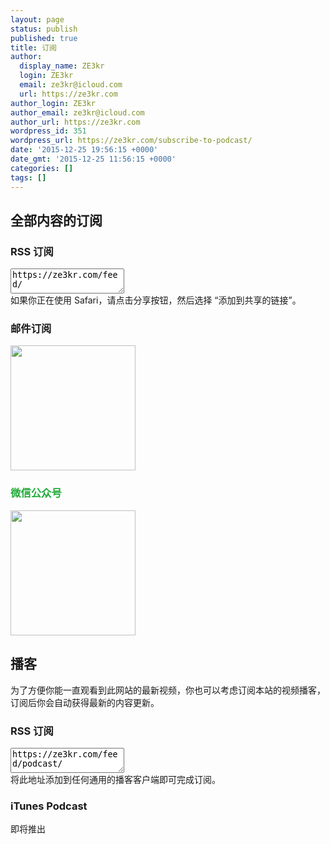```yaml
---
layout: page
status: publish
published: true
title: 订阅
author:
  display_name: ZE3kr
  login: ZE3kr
  email: ze3kr@icloud.com
  url: https://ze3kr.com
author_login: ZE3kr
author_email: ze3kr@icloud.com
author_url: https://ze3kr.com
wordpress_id: 351
wordpress_url: https://ze3kr.com/subscribe-to-podcast/
date: '2015-12-25 19:56:15 +0000'
date_gmt: '2015-12-25 11:56:15 +0000'
categories: []
tags: []
---
```

<h2>全部内容的订阅</h2>
<h3>RSS 订阅</h3>
<p><textarea style="height: 3em;" readonly="readonly">https://ze3kr.com/feed/</textarea><br />
如果你正在使用 Safari，请点击分享按钮，然后选择 “添加到共享的链接”。</p>
<h3 style="text-align: left;">邮件订阅</h3>
<p><a href="https://ifttt.com/applets/177443p-ze3kr" target="_blank"><img class="wp-image-2524 size-thumbnail alignnone" src="https://cdn.tloxygen.com/sites/2/2015/12/Screenshot-2017-01-27-21.51.37-200x200.png" width="200" height="200" /></a></p>
<h3 style="color: #22ab39;">微信公众号</h3>
<p><img class="size-thumbnail wp-image-2532 alignnone" src="https://cdn.tloxygen.com/sites/2/2015/12/qrcode-png.php_-200x200.png" alt="" width="200" height="200" /></p>
<h2>播客</h2>
<p>为了方便你能一直观看到此网站的最新视频，你也可以考虑订阅本站的视频播客，订阅后你会自动获得最新的内容更新。</p>
<h3>RSS 订阅</h3>
<p><textarea style="height: 3em;" readonly="readonly">https://ze3kr.com/feed/podcast/</textarea><br />
将此地址添加到任何通用的播客客户端即可完成订阅。</p>
<h3>iTunes Podcast</h3>
<p>即将推出</p>
